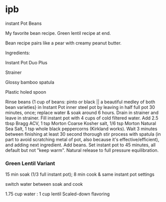 # ipb
instant Pot Beans


My favorite bean recipe. Green lentil recipe at end.

Bean recipe pairs like a pear with creamy peanut butter.

Ingredients:

Instant Pot Duo Plus

Strainer

Glossy bamboo spatula

Plastic holed spoon

Rinse beans {1 cup of beans: pinto or black || a beautiful medley of both bean varieties} in Instant Pot inner steel pot by leaving in half full pot 30 minutes, once; replace water & soak around 6 hours. Drain in strainer and leave in strainer.
Fill instant pot with 4 cups of cold filtered water. Add 2.5 tbsp Bragg ACV, 1 tsp Morton Coarse Kosher salt, 1/6 tsp Morton Natural Sea Salt, 
1 tsp whole black peppercorns (Kirkland works). Wait 3 minutes between finishing at least 30 second thorough stir process with spatula (in part to avoid
scratching metal of pot, also because it's effective/efficient), and adding next ingredient. Add beans. Set instant pot to 45 minutes, all default but not
"keep warm". Natural release to full pressure equilibration. 

### Green Lentil Variant

15 min soak (1/3 full instant pot); 8 min cook & same instant pot settings

switch water between soak and cook

1.75 cup water : 1 cup lentil
Scaled-down flavoring 


